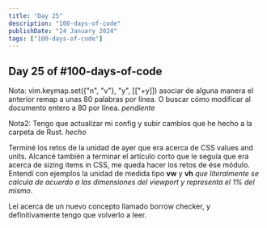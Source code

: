```yaml
---
title: "Day 25"
description: "100-days-of-code"
publishDate: "24 January 2024"
tags: ["100-days-of-code"]
---
```


## Day 25 of #100-days-of-code

Nota: vim.keymap.set({"n", "v"}, "<leader>y", [["+y]]) asociar de alguna manera el anterior remap a unas 80 palabras por línea. O buscar cómo modificar al documento entero a 80 por línea. _pendiente_

Nota2: Tengo que actualizar mi config y subir cambios que he hecho a la carpeta de Rust. _hecho_

Terminé los retos de la unidad de ayer que era acerca de CSS values and units.
Alcancé también a terminar el artículo corto que le seguía que era acerca de sizing items in CSS,
me queda hacer los retos de ése módulo. Entendí con ejemplos la unidad de medida tipo **vw** y **vh**
_que literalmente se calcula de acuerdo a las dimensiones del viewport y representa el 1% del mismo_.

Leí acerca de un nuevo concepto llamado borrow checker, y definitivamente tengo que volverlo a leer.
